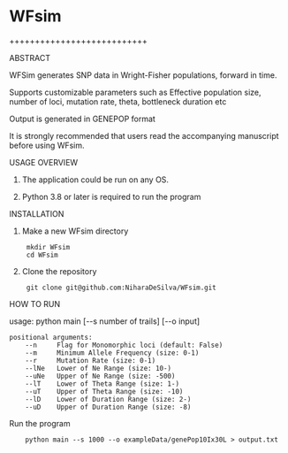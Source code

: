 # WFsim

+++++++++++++++++++++++++++

ABSTRACT

WFSim generates SNP data in Wright-Fisher populations, forward in time. 

Supports customizable parameters such as Effective population size, number of loci, mutation rate, theta, bottleneck duration etc

Output is generated in GENEPOP format

It is strongly recommended that users read the accompanying manuscript before using WFsim. 


USAGE OVERVIEW
1. The application could be run on any OS.

2. Python 3.8 or later is required to run the program

INSTALLATION
1. Make a new WFsim directory

        mkdir WFsim
        cd WFsim
   
3. Clone the repository

        git clone git@github.com:NiharaDeSilva/WFsim.git
   
HOW TO RUN

usage: python main [--s number of trails] [--o input]

```
positional arguments:
    --n     Flag for Monomorphic loci (default: False)
    --m     Minimum Allele Frequency (size: 0-1)
    --r     Mutation Rate (size: 0-1)
    --lNe   Lower of Ne Range (size: 10-)
    --uNe   Upper of Ne Range (size: -500)
    --lT    Lower of Theta Range (size: 1-)
    --uT    Upper of Theta Range (size: -10)
    --lD    Lower of Duration Range (size: 2-)
    --uD    Upper of Duration Range (size: -8)
```

Run the program

        python main --s 1000 --o exampleData/genePop10Ix30L > output.txt



 
